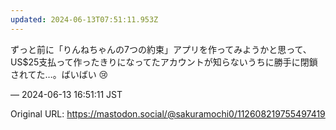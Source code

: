 ```yaml
---
updated: 2024-06-13T07:51:11.953Z
---
```


<p>ずっと前に「りんねちゃんの7つの約束」アプリを作ってみようかと思って、US$25支払って作ったきりになってたアカウントが知らないうちに勝手に閉鎖されてた…。ばいばい 😢</p>

&mdash; 2024-06-13 16:51:11 JST

Original URL: https://mastodon.social/@sakuramochi0/112608219755497419
